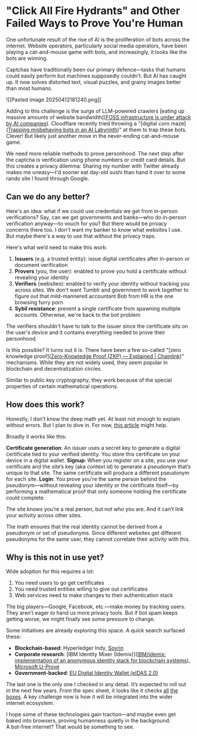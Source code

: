 # "Click All Fire Hydrants" and Other Failed Ways to Prove You're Human

One unfortunate result of the rise of AI is the proliferation of bots across the internet.  Website operators, particularly social media operators, have been playing a cat-and-mouse game with bots, and increasingly, it looks like the bots are winning.

Captchas have traditionally been our primary defence—tasks that humans could easily perform but machines supposedly couldn't. But AI has caught up. It now solves distorted text, visual puzzles, and grainy images better than most humans.

![[Pasted image 20250412181240.png]]

Adding to this challenge is the surge of LLM-powered crawlers [eating up massive amounts of website bandwidth]([FOSS infrastructure is under attack by AI companies](https://thelibre.news/foss-infrastructure-is-under-attack-by-ai-companies/)). Cloudflare recently tried throwing a "[digital corn maze]([Trapping misbehaving bots in an AI Labyrinth](https://blog.cloudflare.com/ai-labyrinth/))" at them to trap these bots. Clever! But likely just another move in the never-ending cat-and-mouse game.

We need more reliable methods to prove personhood. The next step after the captcha is verification using phone numbers or credit card details. But this creates a privacy dilemma: Sharing my number with Twitter already makes me uneasy—I'd sooner eat day-old sushi than hand it over to some rando site I found through Google.

## Can we do any better?

Here's an idea: what if we could use credentials we get from in-person verifications? Say, can we get governments and banks—who do in-person verification anyway—to vouch for you? But there would be privacy concerns there too. I don't want my banker to know what websites I use. But maybe there's a way to use that without the privacy traps.

Here's what we’d need to make this work:

1. **Issuers** (e.g. a trusted entity): issue digital certificates after in-person or document verification
2. **Provers** (you, the user): enabled to prove you hold a certificate without revealing your identity
3. **Verifiers** (websites): enabled to verify your identity without tracking you across sites. We don't want Tumblr and government to work together to figure out that mild-mannered accountant Bob from HR is the one browsing furry porn
4. **Sybil resistance**: prevent a single certificate from spawning multiple accounts. Otherwise, we're back to the bot problem

The verifiers shouldn't have to talk to the issuer since the certificate sits on the user's device and it contains everything needed to prove their personhood. 

Is this possible? It turns out it is. There have been a few so-called "[zero knowledge proof]([Zero-Knowledge Proof (ZKP) — Explained | Chainlink](https://chain.link/education/zero-knowledge-proof-zkp))" mechanisms. While they are not widely used, they seem popular in blockchain and decentralization circles.

Similar to public key cryptography, they work because of the special properties of certain mathematical operations.

## How does this work?

Honestly, I don’t know the deep math yet. At least not enough to explain without errors. But I plan to dive in. For now, [this article](https://blog.identity.foundation/cryptographic-pseudonyms) might help.

Broadly it works like this:

**Certificate generation**: An issuer uses a secret key to generate a digital certificate tied to your verified identity. You store this certificate on your device in a digital wallet.
**Signup**: When you register on a site, you use your certificate and the site’s key (aka context id) to generate a pseudonym that’s unique to that site. The same certificate will produce a different pseudonym for each site.
**Login**: You prove you're the same person behind the pseudonym—without revealing your identity or the certificate itself—by performing a mathematical proof that only someone holding the certificate could complete.

The site knows you’re a real person, but not who you are. And it can’t link your activity across other sites.

The math ensures that the real identity cannot be derived from a pseudonym or set of pseudonyms. Since different websites get different pseudonyms for the same user, they cannot correlate their activity with this.

## Why is this not in use yet?

Wide adoption for this requires a lot:

1. You need users to go get certificates
2. You need trusted entities willing to give out certificates
3. Web services need to make changes to their authentication stack

The big players—Google, Facebook, etc.—make money by tracking users. They aren’t eager to hand us more privacy tools. But if bot spam keeps getting worse, we might finally see some pressure to change.

Some initiatives are already exploring this space. A quick search surfaced these:

- **Blockchain-based**: Hyperledger Indy, [Sovrin](https://sovrin.org/)
- **Corporate research**: [IBM Identity Mixer (Idemix)]([IBM/idemix: implementation of an anonymous identity stack for blockchain systems](https://github.com/IBM/idemix)), [Microsoft U-Prove](https://www.microsoft.com/en-us/research/project/u-prove/)
- **Government-backed**: [EU Digital Identity Wallet (eIDAS 2.0)](https://ec.europa.eu/digital-building-blocks/sites/display/EUDIGITALIDENTITYWALLET/About+the+initiative) 

The last one is the only one I checked in any detail. It’s expected to roll out in the next few years. From the spec sheet, it looks like it checks [all](https://eu-digital-identity-wallet.github.io/eudi-doc-architecture-and-reference-framework/latest/annexes/annex-2/annex-2-high-level-requirements/#a2311-topic-11---pseudonyms:~:text=for%20Topic%20G.-,ZKP_04,-A%20ZKP%20scheme) [the](https://eu-digital-identity-wallet.github.io/eudi-doc-architecture-and-reference-framework/latest/annexes/annex-2/annex-2-high-level-requirements/#a2311-topic-11---pseudonyms:~:text=Requirement%20specification-,PA_01,-A%20Wallet%20Unit) [boxes](https://eu-digital-identity-wallet.github.io/eudi-doc-architecture-and-reference-framework/latest/annexes/annex-2/annex-2-high-level-requirements/#a2311-topic-11---pseudonyms:~:text=Requirement%20specification-,PA_10,-A%20Relying%20Party). A key challenge now is how it will be integrated into the wider internet ecosystem.

I hope some of these technologies gain traction—and maybe even get baked into browsers, proving humanness quietly in the background.  
A bot-free internet? That would be something to see.
